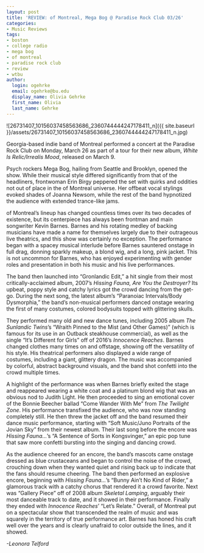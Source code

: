 ```yaml
---
layout: post
title: 'REVIEW: of Montreal, Mega Bog @ Paradise Rock Club 03/26'
categories:
- Music Reviews
tags:
- boston
- college radio
- mega bog
- of montreal
- paradise rock club
- review
- wtbu
author:
  login: ogehrke
  email: ogehrke@bu.edu
  display_name: Olivia Gehrke
  first_name: Olivia
  last_name: Gehrke
---
```

![26731407_10156037458563686_2360744444247178411_n]({{ site.baseurl }}/assets/26731407_10156037458563686_2360744444247178411_n.jpg)

Georgia-based indie band of Montreal performed a concert at the Paradise Rock Club on Monday, March 26 as part of a tour for their new album, _White Is Relic/Irrealis Mood_, released on March 9.

Psych rockers Mega Bog, hailing from Seattle and Brooklyn, opened the show. While their musical style differed significantly from that of the headliners, frontwoman Erin Birgy peppered the set with quirks and oddities not out of place in the of Montreal universe. Her offbeat vocal stylings evoked shades of Joanna Newsom, while the rest of the band hypnotized the audience with extended trance-like jams.

of Montreal’s lineup has changed countless times over its two decades of existence, but its centerpiece has always been frontman and main songwriter Kevin Barnes. Barnes and his rotating medley of backing musicians have made a name for themselves largely due to their outrageous live theatrics, and this show was certainly no exception. The performance began with a spacey musical interlude before Barnes sauntered onstage in full drag, donning sparkly makeup, a blond wig, and a long, pink jacket. This is not uncommon for Barnes, who has enjoyed experimenting with gender roles and presentation in both his music and his live performances.

The band then launched into “Gronlandic Edit,” a hit single from their most critically-acclaimed album, 2007’s _Hissing Fauna, Are You the Destroyer?_ Its upbeat, poppy style and catchy lyrics got the crowd dancing from the get-go. During the next song, the latest album’s “Paranoiac Intervals/Body Dysmorphia,” the band’s non-musical performers danced onstage wearing the first of many costumes, colored bodysuits topped with glittering skulls.

They performed many old and new dance tunes, including 2005 album _The Sunlandic Twins_’s “Wraith Pinned to the Mist (and Other Games)” (which is famous for its use in an Outback steakhouse commercial), as well as the single “It’s Different for Girls” off of 2016’s _Innocence Reaches_. Barnes changed clothes many times on and offstage, showing off the versatility of his style. His theatrical performers also displayed a wide range of costumes, including a giant, glittery dragon. The music was accompanied by colorful, abstract background visuals, and the band shot confetti into the crowd multiple times.

A highlight of the performance was when Barnes briefly exited the stage and reappeared wearing a white coat and a platinum blond wig that was an obvious nod to Judith Light. He then proceeded to sing an emotional cover of the Bonnie Beecher ballad “Come Wander With Me” from _The Twilight Zone_. His performance transfixed the audience, who was now standing completely still. He then threw the jacket off and the band resumed their dance music performance, starting with “Soft Music/Juno Portraits of the Jovian Sky” from their newest album. Their last song before the encore was _Hissing Fauna…_’s “A Sentence of Sorts in Kongsvinger,” an epic pop tune that saw more confetti bursting into the singing and dancing crowd.

As the audience cheered for an encore, the band’s mascots came onstage dressed as blue crustaceans and began to control the noise of the crowd, crouching down when they wanted quiet and rising back up to indicate that the fans should resume cheering. The band then performed an explosive encore, beginning with _Hissing Fauna…_’s “Bunny Ain’t No Kind of Rider,” a glamorous track with a catchy chorus that rendered it a crowd favorite. Next was “Gallery Piece” off of 2008 album _Skeletal Lamping_, arguably their most danceable track to date, and it showed in their performance. Finally they ended with _Innocence Reaches_’ “Let’s Relate.” Overall, of Montreal put on a spectacular show that transcended the realm of music and was squarely in the territory of true performance art. Barnes has honed his craft well over the years and is clearly unafraid to color outside the lines, and it showed.

_\-Leonora Telford_